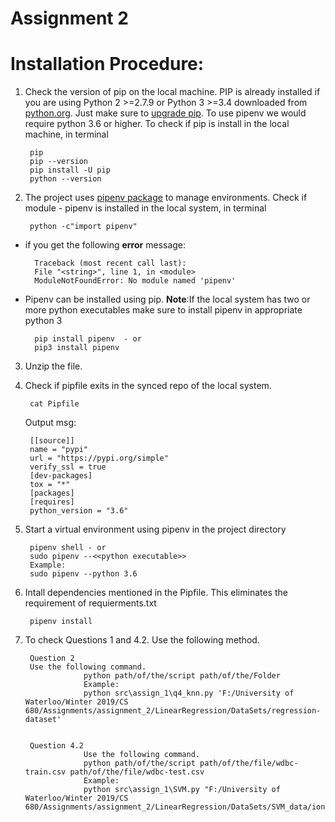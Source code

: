 Assignment 2
================

# Installation Procedure:

1. Check the version of pip on the local machine. PIP is already installed if you are using Python 2 >=2.7.9 or Python 3 >=3.4 downloaded from [python.org](python.org). Just make sure to [upgrade pip](https://pip.pypa.io/en/stable/installing/#upgrading-pip). To use pipenv we would require python 3.6 or higher. To check if pip is install in the local machine, in terminal

        pip
        pip --version
        pip install -U pip
        python --version

2. The project uses [pipenv package](https://pipenv.readthedocs.io/en/latest/) to manage environments. Check if module - pipenv is installed in the local system, in terminal

        python -c"import pipenv"

* if you get the following **error** message:

        Traceback (most recent call last):
        File "<string>", line 1, in <module>
        ModuleNotFoundError: No module named 'pipenv'

* Pipenv can be installed using pip. **Note**:If the local system has two or more python executables make sure to install pipenv in appropriate python 3

        pip install pipenv  - or
        pip3 install pipenv


3. Unzip the file.


4. Check if pipfile exits in the synced repo of the local system.

        cat Pipfile

    Output msg:

        [[source]]
        name = "pypi"
        url = "https://pypi.org/simple"
        verify_ssl = true
        [dev-packages]
        tox = "*"
        [packages]
        [requires]
        python_version = "3.6"

7. Start a virtual environment using pipenv in the project directory

        pipenv shell - or
        sudo pipenv --<<python executable>>
        Example:
        sudo pipenv --python 3.6

8. Intall dependencies mentioned in the Pipfile. This eliminates the requirement of requierments.txt

        pipenv install

9. To check Questions 1 and 4.2. Use the following method.

        Question 2
        Use the following command.
                    python path/of/the/script path/of/the/Folder
                    Example:
                    python src\assign_1\q4_knn.py 'F:/University of Waterloo/Winter 2019/CS 680/Assignments/assignment_2/LinearRegression/DataSets/regression-dataset'


        Question 4.2
                    Use the following command.
                    python path/of/the/script path/of/the/file/wdbc-train.csv path/of/the/file/wdbc-test.csv
                    Example:
                    python src\assign_1\SVM.py "F:/University of Waterloo/Winter 2019/CS 680/Assignments/assignment_2/LinearRegression/DataSets/SVM_data/ionosphere.csv"
